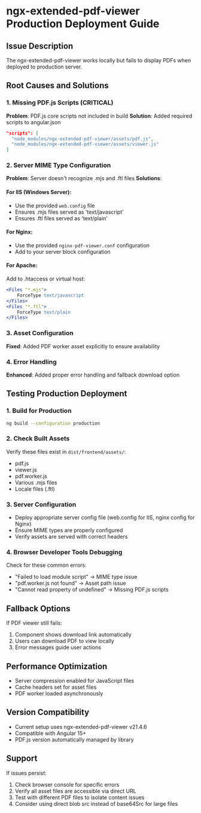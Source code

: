 # ngx-extended-pdf-viewer Production Deployment Guide

## Issue Description
The ngx-extended-pdf-viewer works locally but fails to display PDFs when deployed to production server.

## Root Causes and Solutions

### 1. Missing PDF.js Scripts (CRITICAL)
**Problem**: PDF.js core scripts not included in build
**Solution**: Added required scripts to angular.json
```json
"scripts": [
  "node_modules/ngx-extended-pdf-viewer/assets/pdf.js",
  "node_modules/ngx-extended-pdf-viewer/assets/viewer.js"
]
```

### 2. Server MIME Type Configuration
**Problem**: Server doesn't recognize .mjs and .ftl files
**Solutions**: 

#### For IIS (Windows Server):
- Use the provided `web.config` file
- Ensures .mjs files served as 'text/javascript'
- Ensures .ftl files served as 'text/plain'

#### For Nginx:
- Use the provided `nginx-pdf-viewer.conf` configuration
- Add to your server block configuration

#### For Apache:
Add to .htaccess or virtual host:
```apache
<Files "*.mjs">
    ForceType text/javascript
</Files>
<Files "*.ftl">
    ForceType text/plain
</Files>
```

### 3. Asset Configuration
**Fixed**: Added PDF worker asset explicitly to ensure availability

### 4. Error Handling
**Enhanced**: Added proper error handling and fallback download option

## Testing Production Deployment

### 1. Build for Production
```bash
ng build --configuration production
```

### 2. Check Built Assets
Verify these files exist in `dist/frontend/assets/`:
- pdf.js
- viewer.js
- pdf.worker.js
- Various .mjs files
- Locale files (.ftl)

### 3. Server Configuration
- Deploy appropriate server config file (web.config for IIS, nginx config for Nginx)
- Ensure MIME types are properly configured
- Verify assets are served with correct headers

### 4. Browser Developer Tools Debugging
Check for these common errors:
- "Failed to load module script" → MIME type issue
- "pdf.worker.js not found" → Asset path issue
- "Cannot read property of undefined" → Missing PDF.js scripts

## Fallback Options
If PDF viewer still fails:
1. Component shows download link automatically
2. Users can download PDF to view locally
3. Error messages guide user actions

## Performance Optimization
- Server compression enabled for JavaScript files
- Cache headers set for asset files
- PDF worker loaded asynchronously

## Version Compatibility
- Current setup uses ngx-extended-pdf-viewer v21.4.6
- Compatible with Angular 15+
- PDF.js version automatically managed by library

## Support
If issues persist:
1. Check browser console for specific errors
2. Verify all asset files are accessible via direct URL
3. Test with different PDF files to isolate content issues
4. Consider using direct blob src instead of base64Src for large files
